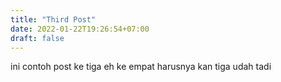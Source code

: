 ```yaml
---
title: "Third Post"
date: 2022-01-22T19:26:54+07:00
draft: false
---
```


ini contoh post ke tiga eh ke empat harusnya kan tiga udah tadi
